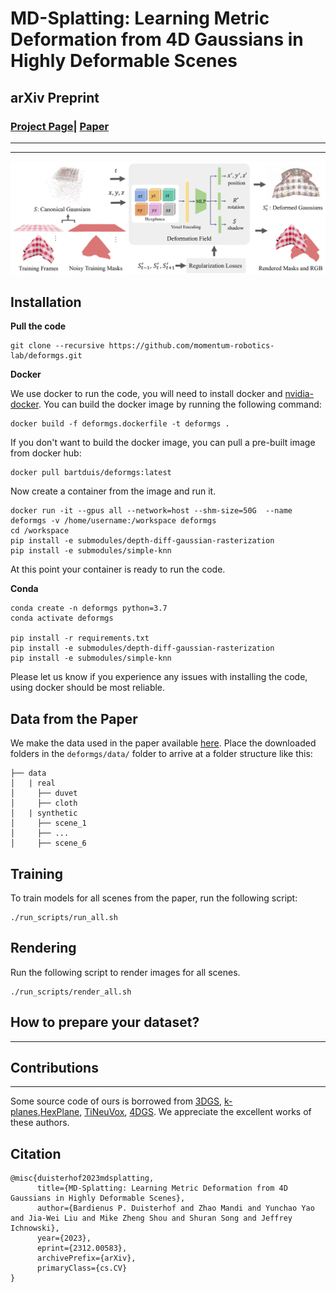 # MD-Splatting: Learning Metric Deformation from 4D Gaussians in Highly Deformable Scenes

## arXiv Preprint

### [Project Page](https://deformgs.github.io)| [Paper](https://deformgs.github.io/paper.pdf)

---------------------------------------------------

---

![block](assets/teaserfig.png)   


## Installation 

**Pull the code**

```
git clone --recursive https://github.com/momentum-robotics-lab/deformgs.git
```

**Docker**

We use docker to run the code, you will need to install docker and [nvidia-docker](https://docs.nvidia.com/datacenter/cloud-native/container-toolkit/latest/install-guide.html). You can build the docker image by running the following command:
```
docker build -f deformgs.dockerfile -t deformgs .
```

If you don't want to build the docker image, you can pull a pre-built image from docker hub:
```
docker pull bartduis/deformgs:latest
```

Now create a container from the image and run it.
``` 
docker run -it --gpus all --network=host --shm-size=50G  --name deformgs -v /home/username:/workspace deformgs
cd /workspace 
pip install -e submodules/depth-diff-gaussian-rasterization
pip install -e submodules/simple-knn
```
At this point your container is ready to run the code.

**Conda**

```
conda create -n deformgs python=3.7 
conda activate deformgs

pip install -r requirements.txt
pip install -e submodules/depth-diff-gaussian-rasterization
pip install -e submodules/simple-knn
```

Please let us know if you experience any issues with installing the code, using docker should be most reliable.

## Data from the Paper

We make the data used in the paper available [here](https://cmu.box.com/s/hb2dx2ax8q3ovcwg5kfans3xd5w7d2vq).
Place the downloaded folders in the `deformgs/data/` folder to arrive at a folder structure like this:
```
├── data
│   | real 
│     ├── duvet
│     ├── cloth 
│   | synthetic 
│     ├── scene_1
│     ├── ...
│     ├── scene_6

```


## Training
To train models for all scenes from the paper, run the following script:
``` 
./run_scripts/run_all.sh
``` 

## Rendering
Run the following script to render images for all scenes. 

```
./run_scripts/render_all.sh
```



## How to prepare your dataset?






---
## Contributions

---
Some source code of ours is borrowed from [3DGS](https://github.com/graphdeco-inria/gaussian-splatting), [k-planes](https://github.com/Giodiro/kplanes_nerfstudio),[HexPlane](https://github.com/Caoang327/HexPlane), [TiNeuVox](https://github.com/hustvl/TiNeuVox), [4DGS](https://github.com/hustvl/4DGaussians). We appreciate the excellent works of these authors.



## Citation
```
@misc{duisterhof2023mdsplatting,
      title={MD-Splatting: Learning Metric Deformation from 4D Gaussians in Highly Deformable Scenes}, 
      author={Bardienus P. Duisterhof and Zhao Mandi and Yunchao Yao and Jia-Wei Liu and Mike Zheng Shou and Shuran Song and Jeffrey Ichnowski},
      year={2023},
      eprint={2312.00583},
      archivePrefix={arXiv},
      primaryClass={cs.CV}
}
```
